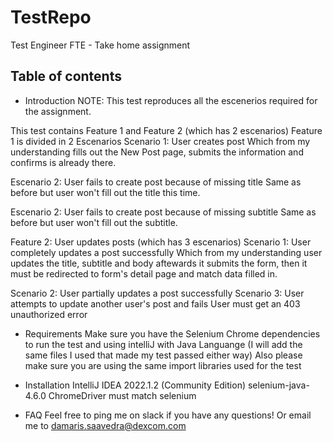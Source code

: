 # TestRepo
Test Engineer FTE - Take home assignment

## Table of contents

- Introduction
NOTE: This test reproduces all the escenerios required for the assignment.

This test contains Feature 1 and Feature 2 (which has 2 escenarios)
Feature 1 is divided in 2 Escenarios
Scenario 1: User creates post 
Which from my understanding fills out the New Post page, submits the information and confirms is already there.

Escenario 2: User fails to create post because of missing title
Same as before but user won't fill out the title this time.

Escenario 2: User fails to create post because of missing subtitle
Same as before but user won't fill out the subtitle.

Feature 2: User updates posts (which has 3 escenarios)
Scenario 1: User completely updates a post successfully
Which from my understanding user updates the title, subtitle and body aftewards it submits the form, then it must be redirected to form's detail page and match data filled in.

Scenario 2: User partially updates a post successfully
Scenario 3: User attempts to update another user's post and fails
User must get an  403 unauthorized error

- Requirements
Make sure you have the Selenium Chrome dependencies to run the test and using intelliJ with Java Languange (I will add the same files I used that made my test passed either way)
Also please make sure you are using the same import libraries used for the test

- Installation
IntelliJ IDEA 2022.1.2 (Community Edition)
selenium-java-4.6.0
ChromeDriver must match selenium

- FAQ
  Feel free to ping me on slack if you have any questions!
  Or email me to damaris.saavedra@dexcom.com
